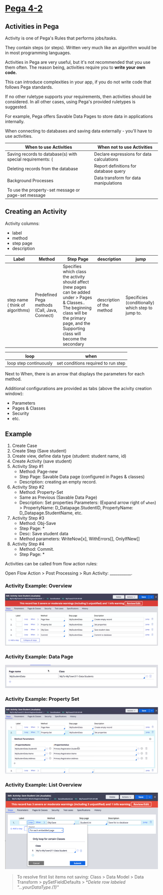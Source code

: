 # <u>Pega 4-2</u>

## Activities  in Pega

Activity is one of Pega's Rules that performs jobs/tasks.

They contain steps (or steps). Written very much like an algorithm would be in most programming languages.

Activities in Pega are very useful, but it's not recommended that you use them often. The reason being, activities require you to **write your own code.**

This can introduce complexities in your app, if you do not write code that follows Pega standards.

If no other ruletype supports your requirements, then activities should be considered. In all other cases, using Pega's provided ruletypes is suggested.

For example, Pega offers Savable Data Pages to store data in applications internally.

When connecting to databases and saving data externally - you'll have to use activities.

|When to use Activities|When not to use Activities|
|-|-|
|Saving records to database(s) with special requirements: (|Declare expressions for data calculations|
|Deleting records from the database|Report definitions for database query|
|Background Processes|Data transform for data manipulations|
|To use the property-set message or page-set message| |

## Creating an Activity

Activity columns:

- label
- method
- step page
- description

|Label|Method|Step Page| description|jump|
|-|-|-|-|-|
|step name ( think of algorithms)|Predefined Pega methods (Call, Java, Connect)| Specifies which class the activity should affect (new pages can be added under > Pages & Classes.. The beginning class will be the primary page, and the Supporting class will become the secondary| description of the method| Specificies (conditionally) which step to jump to.

|loop|when|
|-|-|
|loop step continuously|set conditions required to run step|

Next to When, there is an arrow that displays the parameters for each method.

Additional configurations are provided as tabs (above the acivity creation window):

- Parameters
- Pages & Classes
- Security
- etc.

## Example

1. Create Case
2. Create Step (Save student)
3. Create view, define data type (student: student name, id)
4. Create Activity (save student)
5. Activity Step #1
    - Method: Page-new
    - Step Page: Savable Data page (configured in Pages & classes)
    - Description: creating an empty record.
6. Activity Step #2
    - Method: Property-Set
    - Same as Previous (Savable Data Page)
    - Description: Set properties
    Parameters: (Expand arrow right of `when`) > PropertyName: D_Datapage.StudentID, PropertyName: D_Datapage.StudentName, etc.
7. Activity Step #3
    - Method: Obj-Save
    - Step Page: *
    - Desc: Save student data
    - Method parameters:
    WriteNow[x], WithErrors[], OnlyIfNew[]
8. Activity Step #4
    - Method: Commit.
    - Step Page: *

Activities can be called from flow action rules:

Open Flow Action > Post Processing > Run Activity: ___________.

### Activity Example: Overview

<img src="./images/activity-example-overview.png"/>

### Activity Example: Data Page

<img src="./images/activity-example-data-page.png"/>

### Activity Example: Property Set

<img src="./images/activity-example-property-set.png"/>

### Activity Example: List Overview

<img src="./images/activity-example-list-overview.png"/>

> To resolve first list items not saving: Class > Data Model > Data Transform > pySetFieldDefaults > **Delete row labeled *"...yourDataType.(1)"**
